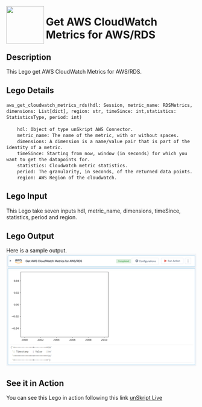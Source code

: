[<img align="left" src="https://unskript.com/assets/favicon.png" width="100" height="100" style="padding-right: 5px">](https://unskript.com/assets/favicon.png) 
<h1>Get AWS CloudWatch Metrics for AWS/RDS </h1>

## Description
This Lego get AWS CloudWatch Metrics for AWS/RDS.


## Lego Details

    aws_get_cloudwatch_metrics_rds(hdl: Session, metric_name: RDSMetrics, dimensions: List[dict], region: str, timeSince: int,statistics: StatisticsType, period: int)

        hdl: Object of type unSkript AWS Connector.
        metric_name: The name of the metric, with or without spaces.
        dimensions: A dimension is a name/value pair that is part of the identity of a metric.
        timeSince: Starting from now, window (in seconds) for which you want to get the datapoints for.
        statistics: Cloudwatch metric statistics.
        period: The granularity, in seconds, of the returned data points.
        region: AWS Region of the cloudwatch.

## Lego Input

This Lego take seven inputs hdl, metric_name, dimensions, timeSince, statistics, period and region.


## Lego Output
Here is a sample output.
<img src="./1.png">


## See it in Action

You can see this Lego in action following this link [unSkript Live](https://us.app.unskript.io)